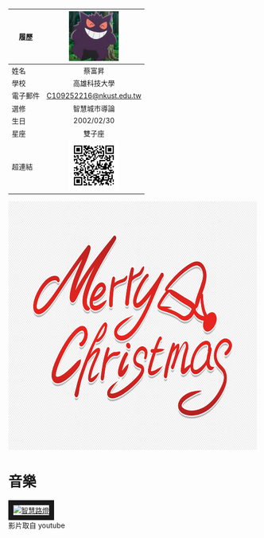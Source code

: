 
|      履歷        |<img src="https://github.com/c109252216/123/blob/main/987.png" width=100 height=100/>|
| ---------------- |:-----------------------------:|
| 姓名             | 蔡富昇                  |
| 學校             | 高雄科技大學                  |
| 電子郵件         | C109252216@nkust.edu.tw         |
| 選修             | 智慧城市導論                  |
| 生日             | 2002/02/30                  |
| 星座             | 雙子座                  |
| 超連結             | <img src="https://github.com/c109252216/123/blob/main/002.png" width=100 height=100/>   |

<img src="https://github.com/c109252216/123/blob/main/98777.png" width=500 height=500/>

# 音樂<br>
<a href="http://www.youtube.com/watch?feature=player_embedded&v=KSIwUaDOl3A" target="_blank"><img src="http://img.youtube.com/vi/KSIwUaDOl3A/0.jpg" 
alt="智慧路燈" width="400" height="250" border="10" /></a>
<br>影片取自 youtube
